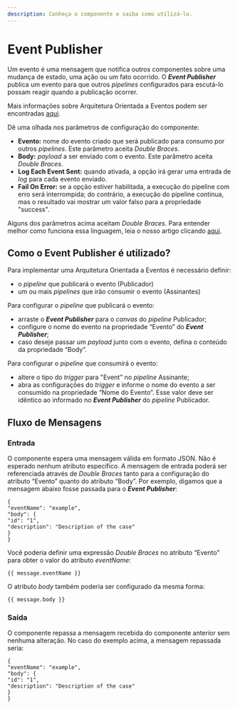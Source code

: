 ```yaml
---
description: Conheça o componente e saiba como utilizá-lo.
---
```


# Event Publisher

Um evento é uma mensagem que notifica outros componentes sobre uma mudança de estado, uma ação ou um fato ocorrido. O _**Event Publisher**_ publica um evento para que outros _pipelines_ configurados para escutá-lo possam reagir quando a publicação ocorrer.

Mais informações sobre Arquitetura Orientada a Eventos podem ser encontradas [aqui](../../tutoriais-e-melhores-praticas/arquitetura-orientada-a-eventos.md).

Dê uma olhada nos parâmetros de configuração do componente:

* **Evento:** nome do evento criado que será publicado para consumo por outros _pipelines_. Este parâmetro aceita _Double Braces_.
* **Body:** _payload_ a ser enviado com o evento. Este parâmetro aceita _Double Braces_.
* **Log Each Event Sent:** quando ativada, a opção irá gerar uma entrada de _log_ para cada evento enviado.
* **Fail On Error:** se a opção estiver habilitada, a execução do pipeline com erro será interrompida; do contrário, a execução do pipeline continua, mas o resultado vai mostrar um valor falso para a propriedade "success".

Alguns dos parâmetros acima aceitam _Double Braces_. Para entender melhor como funciona essa linguagem, leia o nosso artigo clicando [aqui](../../build/funcoes-double-braces/double-braces-e-entrada-de-dados.md).

## Como o Event Publisher é utilizado? <a href="#como-o-event-publisher--utilizado" id="como-o-event-publisher--utilizado"></a>

Para implementar uma Arquitetura Orientada a Eventos é necessário definir:

* o _pipeline_ que publicará o evento (Publicador)
* um ou mais _pipelines_ que irão consumir o evento (Assinantes)

Para configurar o _pipeline_ que publicará o evento:

* arraste o _**Event Publisher**_ para o _canvas_ do _pipeline_ Publicador;
* configure o nome do evento na propriedade “Evento” do _**Event Publisher**_;
* caso deseje passar um _payload_ junto com o evento, defina o conteúdo da propriedade “Body”.

Para configurar o _pipeline_ que consumirá o evento:

* altere o tipo do _trigger_ para "Event" no _pipeline_ Assinante;
* abra as configurações do _trigger_ e informe o nome do evento a ser consumido na propriedade “Nome do Evento”. Esse valor deve ser idêntico ao informado no _**Event Publisher**_ do _pipeline_ Publicador.

## Fluxo de Mensagens <a href="#fluxo-de-mensagens" id="fluxo-de-mensagens"></a>

### **Entrada** <a href="#entrada" id="entrada"></a>

O componente espera uma mensagem válida em formato JSON. Não é esperado nenhum atributo específico. A mensagem de entrada poderá ser referenciada através de _Double Braces_ tanto para a configuração do atributo “Evento” quanto do atributo “Body”. Por exemplo, digamos que a mensagem abaixo fosse passada para o _**Event Publisher**_:

```
{
"eventName": "example",
"body": {
"id": "1",
"description": "Description of the case"
}
}
```

Você poderia definir uma expressão _Double Braces_ no atributo “Evento” para obter o valor do atributo _eventName_:

```
{{ message.eventName }}
```

O atributo _body_ também poderia ser configurado da mesma forma:

```
{{ message.body }}
```

### **Saída** <a href="#sada" id="sada"></a>

O componente repassa a mensagem recebida do componente anterior sem nenhuma alteração. No caso do exemplo acima, a mensagem repassada seria:

```
{
"eventName": "example",
"body": {
"id": "1",
"description": "Description of the case"
}
}
```
